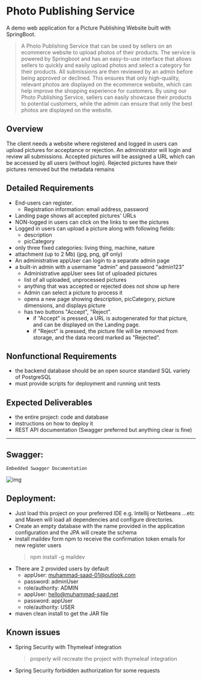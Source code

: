 # Photo Publishing Service

A demo web application for a Picture Publishing Website built with SpringBoot.

> A Photo Publishing Service that can be used by sellers on an ecommerce website to upload photos of their products. The service is powered by Springboot and has an easy-to-use interface that allows sellers to quickly and easily upload photos and select a category for their products. All submissions are then reviewed by an admin before being approved or declined. This ensures that only high-quality, relevant photos are displayed on the ecommerce website, which can help improve the shopping experience for customers. By using our Photo Publishing Service, sellers can easily showcase their products to potential customers, while the admin can ensure that only the best photos are displayed on the website.



## Overview
 
The client needs a website where registered and logged in users can upload pictures for acceptance or rejection. An administrator will login and review all submissions. Accepted pictures will be assigned a URL which can be accessed by all users (without login). Rejected pictures have their pictures removed but the metadata remains

## Detailed Requirements
- End-users can register.
    - Registration information: email address, password
- Landing page shows all accepted pictures' URLs
- NON-logged in users can click on the links to see the pictures
- Logged in users can upload a picture along with following fields:
    - description
    - picCategory
- only three fixed categories: living thing, machine, nature
- attachment (up to 2 Mb) (jpg, png, gif only)
- An administrative appUser can login to a separate admin page
- a built-in admin with a username "admin" and password "admin123"
    - Administrative appUser sees list of uploaded pictures
    - list of all uploaded, unprocessed pictures
    - anything that was accepted or rejected does not show up here
    - Admin can select a picture to process it
    - opens a new page showing description, picCategory, picture dimensions, and displays picture
    - has two buttons "Accept", "Reject".
        - if "Accept" is pressed, a URL is autogenerated for that picture, and can be displayed on the Landing page.
        - if "Reject" is pressed, the picture file will be removed from storage, and the data record marked as "Rejected".

## Nonfunctional Requirements
- the backend database should be an open source standard SQL variety of PostgreSQL
- must provide scripts for deployment and running unit tests

## Expected Deliverables
- the entire project: code and database
- instructions on how to deploy it
- REST API documentation (Swagger preferred but anything clear is fine)

---
 
## Swagger:
    Embedded Swagger Documentation
    
    
  ![img](https://user-images.githubusercontent.com/21185758/210884724-a1597e91-880c-4e13-b527-9628c79b535a.png)

## Deployment:
- Just load this project on your preferred IDE e.g. Intellij or Netbeans ...etc and Maven will load all dependencies
  and configure directories.
- Create an empty database with the name provided in the application configuration and the JPA will create the schema
- install maildev form npm to receive the confirmation token emails for new register users
  > npm install -g maildev
- There are 2 provided users by default
    - appUser: muhammad-saad-01@outlook.com
    - password: adminUser
    - role/authority: ADMIN
    - appUser: hello@muhammad-saad.net
    - password: appUser
    - role/authority: USER 
- maven clean install to get the JAR file

## Known issues
- Spring Security with Thymeleaf integration
  > properly will recreate the project with thymeleaf integration

- Spring Security forbidden authorization for some requests
